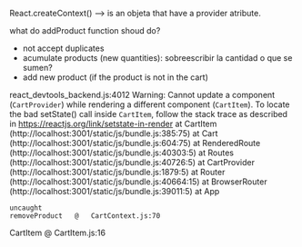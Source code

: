 React.createContext() --> is an objeta that have a provider atribute. 

what do addProduct function shoud do?
- not accept duplicates
- acumulate products (new quantities): sobreescribir la cantidad o que se sumen? 
- add new product (if the product is not in the cart)



react_devtools_backend.js:4012 Warning: Cannot update a component (`CartProvider`) while rendering a different component (`CartItem`). To locate the bad setState() call inside `CartItem`, follow the stack trace as described in https://reactjs.org/link/setstate-in-render
    at CartItem (http://localhost:3001/static/js/bundle.js:385:75)
    at Cart (http://localhost:3001/static/js/bundle.js:604:75)
    at RenderedRoute (http://localhost:3001/static/js/bundle.js:40303:5)
    at Routes (http://localhost:3001/static/js/bundle.js:40726:5)
    at CartProvider (http://localhost:3001/static/js/bundle.js:1879:5)
    at Router (http://localhost:3001/static/js/bundle.js:40664:15)
    at BrowserRouter (http://localhost:3001/static/js/bundle.js:39011:5)
    at App

    uncaught 
    removeProduct	@	CartContext.js:70
CartItem	@	CartItem.js:16